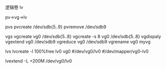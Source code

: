 逻辑卷 lv

pv->vg->lv

pvs
pvcreate /dev/sdb{5..9}
pvremove /dev/sdb9

vgs
vgcreate vg0 /dev/sdb{5..8}
vgcreate -s 8 vg0 /dev/sdb{5..8}
vgdispaly   
vgextend vg0 /dev/sdb9
vgreduce vg0 /dev/sdb9
vgrename vg0 myvg

lvs
lvcreate -l 100%free lv0 vg0
#/dev/vg0/lv0
#/dev/mapper/vg0-lv0

lvextend -L +200M /dev/vg0/lv0
